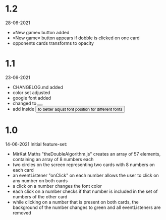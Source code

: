 # 1.2
28-06-2021
- »New game« button added
- »New game« button appears if dobble is clicked on one card
- opponents cards transforms to opacity 


# 1.1 
23-06-2021
- CHANGELOG.md added
- color set adjusted
- google font added
- <a> changed to <button>
- add <span> inside <button> to better adjust font position for different fonts 

# 1.0
14-06-2021
Initial feature-set: 
- MirKat Maths "theDoubleAlgorithm.js" creates an array of 57 elements, containing an array of 8 numbers each
- two circles on the screen representing two cards with 8 numbers on each card
- an eventListener "onClick" on each number allows the user to click on any number on both cards
- a click on a number changes the font color
- each click on a number checks if that number is included in the set of numbers of the other card
- while clicking on a number that is present on both cards, the background of the number changes to green and all eventListeners are removed